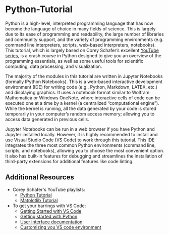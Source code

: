 # Python-Tutorial

Python is a high-level, interpreted programming language that has now become the language of choice in
many fields of science. This is largely due to its ease of programming and readability, the large number
of libraries and community support, and the variety of programming environments (e.g. command line
interpreters, scripts, web-based interpreters, notebooks). This tutorial, which is largely based on Corey
Schafer’s excellent [YouTube series](https://www.youtube.com/@coreyms/featured), is a crash course in Python designed to give you an overview of
the programming essentials, as well as some useful tools for scientific computing, data processing, and
visualization.

The majority of the modules in this tutorial are written in Jupyter Notebooks (formally IPython
Notebooks). This is a web-based interactive development environment (IDE) for writing code (e.g.,
Python, Markdown, LATEX, etc.) and displaying graphics. It uses a notebook format similar to Wolfram
Mathematica or Windows OneNote, where interactive cells of code can be executed one at a time by a
kernel (a centralized “computational engine”). While the kernel is running, all the data generated by
your code is stored temporarily in your computer’s random access memory; allowing you to access data
generated in previous cells.

Jupyter Notebooks can be run in a web browser if you have Python and Jupyter installed locally.
However, it is highly recommended to install and use Visual Studio Code (VS Code) to work through this
tutorial. This IDE integrates the three most common Python environments (command line, scripts, and
notebooks), allowing you to choose the most convenient option. It also has built-in features for debugging
and streamlines the installation of third-party extensions for additional features like code linting.

## Additional Resources
- Corey Schafer's YouTube playlists:
  - [Python Tutorial](https://www.youtube.com/playlist?list=PL-osiE80TeTt2d9bfVyTiXJA-UTHn6WwU)
  - [Matplotlib Tutorial](https://www.youtube.com/playlist?list=PL-osiE80TeTvipOqomVEeZ1HRrcEvtZB)
- To get your barrings with VS Code:
  - [Getting Started with VS Code](https://code.visualstudio.com/docs/getstarted/introvideos)
  - [Getting started with Python](https://code.visualstudio.com/docs/python/python-tutorial)
  - [User interface documentation](https://code.visualstudio.com/docs/getstarted/userinterface)
  - [Customizing you VS code environment](https://www.youtube.com/watch?v=-nh9rCzPJ20)
